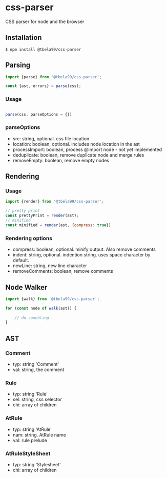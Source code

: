 # css-parser

CSS parser for node and the browser

## Installation

```shell
$ npm install @tbela99/css-parser
```

## Parsing

```javascript
import {parse} from '@tbela99/css-parser';

const {ast, errors} = parse(css);
```

### Usage

```javascript

parse(css, parseOptions = {})
```
### parseOptions

- src: string, optional. css file location
- location: boolean, optional. includes node location in the ast
- processImport: boolean, process @import node - not yet implemented
- deduplicate: boolean, remove duplicate node and merge rules
- removeEmpty: boolean, remove empty nodes


## Rendering

### Usage

```javascript
import {render} from '@tbela99/css-parser';

// pretty print
const prettyPrint = render(ast);
// minified
const minified = render(ast, {compress: true})
```

### Rendering options

- compress: boolean, optional. minify output. Also remove comments
- indent: string, optional. indention string. uses space character by default.
- newLine: string, new line character
- removeComments: boolean, remove comments

## Node Walker

```javascript
import {walk} from '@tbela99/css-parser';

for (const node of walk(ast)) {
    
    // do somehting
}
```

## AST

### Comment

- typ: string 'Comment'
- val: string, the comment

### Rule

- typ: string 'Rule'
- sel: string, css selector
- chi: array of children

### AtRule

- typ: string 'AtRule'
- nam: string. AtRule name
- val: rule prelude

### AtRuleStyleSheet

- typ: string 'Stylesheet'
- chi: array of children